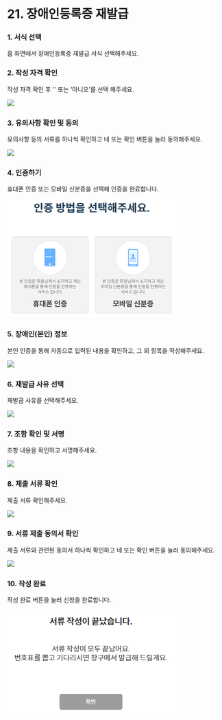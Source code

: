# 21. 장애인등록증 재발급

### 1. 서식 선택

홈 화면에서 장애인등록증 재발급 서식 선택해주세요.

### 2. 작성 자격 확인

작성 자격 확인 후 '' 또는 ‘아니오’를 선택 해주세요.

![](<../../.gitbook/assets/20. 장애인등록\_작성자격.png>)

### 3. 유의사항 확인 및 동의

유의사항 등의 서류를 하나씩 확인하고 네 또는 확인 버튼을 눌러 동의해주세요.

![](<../../.gitbook/assets/11. 한부모\_유의사항.png>)

### 4. 인증하기

휴대폰 인증 또는 모바일 신분증을 선택해 인증을 완료합니다.

![](<../../.gitbook/assets/image (3).png>)

### 5. 장애인(본인) 정보

본인 인증을 통해 자동으로 입력된 내용을 확인하고, 그 외 항목을 작성해주세요.

![](<../../.gitbook/assets/20. 장애인등록\_장애인정보.png>)

### 6. 재발급 사유 선택

재발급 사유를 선택해주세요.

![](<../../.gitbook/assets/21. 장애인등록증재발급\_제출서류.png>)

### 7. 조항 확인 및 서명

조항 내용을 확인하고 서명해주세요.

![](<../../.gitbook/assets/20. 장애인등록\_조항내용.png>)

### 8. 제출 서류 확인

제출 서류 확인해주세요.

![](<../../.gitbook/assets/21. 장애인등록증재발급\_제출서류.png>)



### 9. 서류 제출 동의서 확인

제출 서류와 관련된 동의서 하나씩 확인하고 네 또는 확인 버튼을 눌러 동의해주세요.

![](<../../.gitbook/assets/20. 장애인등록\_제출서류동의서.png>)

### 10. 작성 완료

작성 완료 버튼을 눌러 신청을 완료합니다.

![](<../../.gitbook/assets/image (4).png>)
